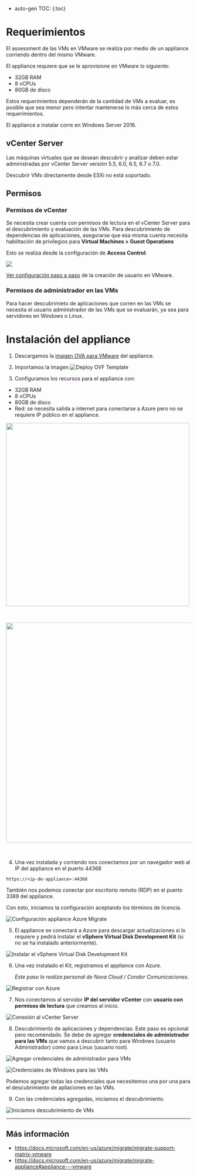 * auto-gen TOC:
{:toc}

# Requerimientos

El assessment de las VMs en VMware se realiza por medio de un appliance corriendo dentro del mismo VMware. 

El appliance requiere que se le aprovisione en VMware lo siguiente:
- 32GB RAM
- 8 vCPUs
- 80GB de disco

Estos requerimientos dependerán de la cantidad de VMs a evaluar, es posible que sea menor pero intentar mantenerse lo más cerca de estos requerimientos.

El appliance a instalar corre en Windows Server 2016.


## vCenter Server
Las máquinas virtuales que se desean descubrir y analizar deben estar administradas por vCenter Server versión 5.5, 6.0, 6.5, 6.7 o 7.0.

Descubrir VMs directamente desde ESXi no está soportado.


## Permisos
### Permisos de vCenter
Se necesita crear cuenta con permisos de lectura en el vCenter Server para el descubrimiento y evaluación de las VMs. Para descubrimiento de dependencias de aplicaciones, asegurarse que esa misma cuenta necesita habilitación de privilegios para **Virtual Machines > Guest Operations** 

Esto se realiza desde la configuración de **Access Control**:

![](https://docs.microsoft.com/en-us/azure/migrate/media/tutorial-discover-vmware/guest-operations.png)

[Ver configuración paso a paso](https://gist.github.com/daniel-fv/3cc6976c93a51920589f72be06f59277) de la creación de usuario en VMware.

### Permisos de administrador en las VMs
Para hacer descubrimieto de aplicaciones que corren en las VMs se necesita el usuario administrador de las VMs que se evaluarán, ya sea para servidores en Windows o Linux.

# Instalación del appliance
1. Descargamos la [imagen OVA para VMware](https://go.microsoft.com/fwlink/?linkid=2140333) del appliance.



2. Importamos la imagen
![Deploy OVF Template](../../images/vmware-20201211-123546.png) 

3. Configuramos los recursos para el appliance con:
- 32GB RAM
- 8 vCPUs
- 80GB de disco
- Red: se necesita salida a internet para conectarse a Azure pero no se requiere IP público en el appliance.


<img src="../../images/vmware-20201211-124441.png" width="500px">  

&emsp;

<img src="../../images/vmware-20201211-125032.png" width="600px">

&emsp;


4. Una vez instalada y corriendo nos conectamos por un navegador web al IP del appliance en el puerto 44368
```
https://<ip-de-appliance>:44368
```

También nos podemos conectar por escritorio remoto (RDP) en el puerto 3389 del appliance.

Con esto, iniciamos la configuración aceptando los términos de licencia.

![Configuración appliance Azure Migrate](../../images/vmware-20201211-034020.png)  

5. El appliance se conectará a Azure para descargar actualizaciones si lo requiere y pedirá instalar el **vSphere Virtual Disk Development Kit** (si no se ha instalado anteriormente).

![Instalar el vSphere Virtual Disk Development Kit](../../images/vmware-20201211-042526.png)  

6. Una vez instalado el Kit, registramos el appliance con Azure. 

    *Este paso lo realiza personal de Nova Cloud / Condor Comunicaciones*.

![Registrar con Azure](../../images/vmware-20201211-043636.png)  

7. Nos conectamos al servidor **IP del servidor vCenter** con **usuario con permisos de lectura** que creamos al inicio.

![Conexión al vCenter Server](../../images/vmware-20201211-045404.png)  




8. Descubrimiento de aplicaciones y dependencias. Este paso es opcional pero recomendado. Se debe de agregar **credenciales de administrador para las VMs** que vamos a descubrir tanto para Windows (usuario Administrador) como para Linux (usuario root).


![Agregar credenciales de administrador para VMs](../../images/vmware-20201211-045556.png)  

![Credenciales de Windows para las VMs](../../images/vmware-20201211-045630.png)  

Podemos agregar todas las credenciales que necesitemos una por una para el descubrimiento de apliaciones en las VMs.

9. Con las credenciales agregadas, iniciamos el descubrimiento.

![Iniciamos descubrimiento de VMs](../../images/vmware-20201211-050438.png)  



-----
## Más información
- https://docs.microsoft.com/en-us/azure/migrate/migrate-support-matrix-vmware
- https://docs.microsoft.com/en-us/azure/migrate/migrate-appliance#appliance---vmware

